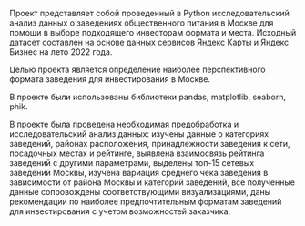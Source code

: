 Проект представляет собой проведенный в Python исследовательский анализ данных о заведениях общественного питания в Москве для помощи в выборе подходящего инвесторам формата и места.
Исходный датасет составлен на основе данных сервисов Яндекс Карты и Яндекс Бизнес на лето 2022 года. 

Целью проекта является определение наиболее перспективного формата заведения для инвестирования в Москве.

В проекте были использованы библиотеки pandas, matplotlib, seaborn, phik.

В проекте была проведена необходимая предобработка и исследовательский анализ данных: изучены данные о категориях заведений, районах расположения, принадлежности заведения к сети, посадочных местах и рейтинге, выявлена взаимосвязь рейтинга заведений с другими параметрами,
выделены топ-15 сетевых заведений Москвы, изучена вариация среднего чека заведения в зависимости от района Москвы и категорий заведений, все полученные данные сопровождены соответствующими визуализациями, даны рекомендации по наиболее предпочтительным форматам заведений для инвестирования с учетом возможностей заказчика.
